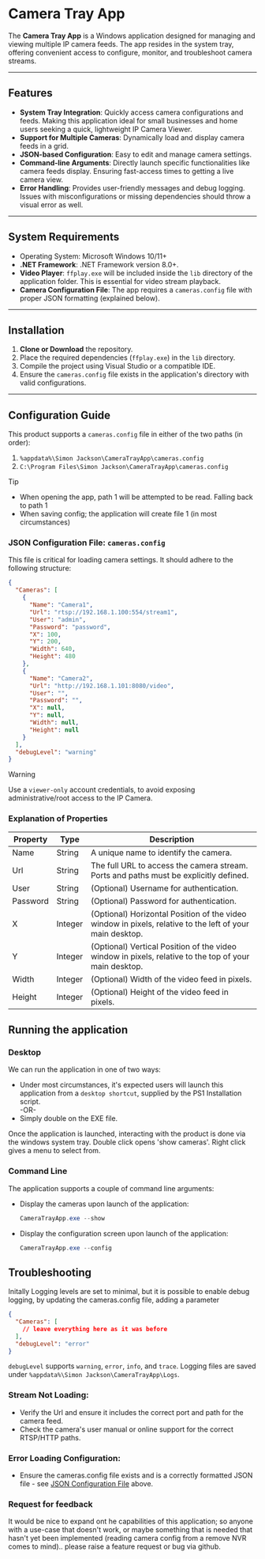 # Camera Tray App

The **Camera Tray App** is a Windows application designed for managing and viewing multiple IP camera feeds. The app resides in the system tray, offering convenient access to configure, monitor, and troubleshoot camera streams.

---

## Features

- **System Tray Integration**: Quickly access camera configurations and feeds. Making this application ideal for small businesses and home users seeking a quick, lightweight IP Camera Viewer.
- **Support for Multiple Cameras**: Dynamically load and display camera feeds in a grid.
- **JSON-based Configuration**: Easy to edit and manage camera settings.
- **Command-line Arguments**: Directly launch specific functionalities like camera feeds display. Ensuring fast-access times to getting a live camera view.
- **Error Handling**: Provides user-friendly messages and debug logging. Issues with misconfigurations or missing dependencies should throw a visual error as well.
---

## System Requirements
- Operating System: Microsoft Windows 10/11+
- **.NET Framework**: .NET Framework version 8.0+.
- **Video Player**: `ffplay.exe` will be included inside the `lib` directory of the application folder. This is essential for video stream playback.
- **Camera Configuration File**: The app requires a `cameras.config` file with proper JSON formatting (explained below).

---

## Installation

1. **Clone or Download** the repository.
2. Place the required dependencies (`ffplay.exe`) in the `lib` directory.
3. Compile the project using Visual Studio or a compatible IDE.
4. Ensure the `cameras.config` file exists in the application's directory with valid configurations.

---

## Configuration Guide
This product supports a `cameras.config` file in either of the two paths (in order):
1. `%appdata%\Simon Jackson\CameraTrayApp\cameras.config`
2. `C:\Program Files\Simon Jackson\CameraTrayApp\cameras.config`

> [!TIP]
> - When opening the app, path 1 will be attempted to be read. Falling back to path 1
> - When saving config; the application will create file 1 (in most circumstances)


### JSON Configuration File: `cameras.config`

This file is critical for loading camera settings. It should adhere to the following structure:

```json
{
  "Cameras": [
    {
      "Name": "Camera1",
      "Url": "rtsp://192.168.1.100:554/stream1",
      "User": "admin",
      "Password": "password",
      "X": 100,
      "Y": 200,
      "Width": 640,
      "Height": 480
    },
    {
      "Name": "Camera2",
      "Url": "http://192.168.1.101:8080/video",
      "User": "",
      "Password": "",
      "X": null,
      "Y": null,
      "Width": null,
      "Height": null
    }
  ],
  "debugLevel": "warning"
}

```
> [!WARNING]
> Use a `viewer-only` account credentials, to avoid exposing administrative/root access to the IP Camera.

### Explanation of Properties

|Property|Type|Description|
|---|---|---|
|Name|String|A unique name to identify the camera.|
|Url|String|The full URL to access the camera stream. Ports and paths must be explicitly defined.|
|User|String|(Optional) Username for authentication.|
|Password|String|(Optional) Password for authentication.|
|X|Integer|(Optional) Horizontal Position of the video window in pixels, relative to the left of your main desktop.|
|Y|Integer|(Optional) Vertical Position of the video window in pixels, relative to the top of your main desktop.|
|Width|Integer|(Optional) Width of the video feed in pixels.|
|Height|Integer|(Optional) Height of the video feed in pixels.|


## Running the application
### Desktop
We can run the application in one of two ways:
 - Under most circumstances, it's expected users will launch this application from a `desktop shortcut`, supplied by the PS1 Installation script.<br>
 -OR-
 - Simply double on the EXE file.
 
Once the application is launched, interacting with the product is done via the windows system tray. Double click opens 'show cameras'. Right click gives a menu to select from.
### Command Line
The application supports a couple of command line arguments:
 - Display the cameras upon launch of the application:
    ```powershell
    CameraTrayApp.exe --show
    ```
 - Display the configuration screen upon launch of the application:
    ```powershell
    CameraTrayApp.exe --config
    ```

## Troubleshooting
Initally Logging levels are set to minimal, but it is possible to enable debug logging, by updating the cameras.config file, adding a parameter 
```json
{
  "Cameras": [
    // leave everything here as it was before
  ],
  "debugLevel": "error"
}
```
`debugLevel` supports `warning`, `error`, `info`, and `trace`.  Logging files are saved under `%appdata%\Simon Jackson\CameraTrayApp\Logs`.

### Stream Not Loading:
- Verify the Url and ensure it includes the correct port and path for the camera feed.
- Check the camera's user manual or online support for the correct RTSP/HTTP paths.
### Error Loading Configuration:
- Ensure the cameras.config file exists and is a correctly formatted JSON file - see [JSON Configuration File](###%20JSON%20Configuration%20File) above.


### Request for feedback
It would be nice to expand ont he capabilities of this application; so anyone with a use-case that doesn't work, or maybe something that is needed that hasn't yet been implemented (reading camera config from a remove NVR comes to mind).. please raise a feature request or bug via github.